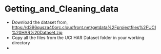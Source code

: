 Getting_and_Cleaning_data
=========================

- Download the dataset from, https://d396qusza40orc.cloudfront.net/getdata%2Fprojectfiles%2FUCI%20HAR%20Dataset.zip  
- Copy all the files from the UCI HAR Dataset folder in your working directory
- 
